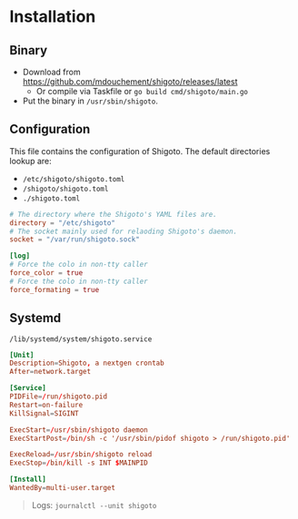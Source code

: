 # Installation

## Binary

- Download from https://github.com/mdouchement/shigoto/releases/latest
  - Or compile via Taskfile or `go build cmd/shigoto/main.go`
- Put the binary in `/usr/sbin/shigoto`.

## Configuration

This file contains the configuration of Shigoto.
The default directories lookup are:
- `/etc/shigoto/shigoto.toml`
- `/shigoto/shigoto.toml`
- `./shigoto.toml`

```toml
# The directory where the Shigoto's YAML files are.
directory = "/etc/shigoto"
# The socket mainly used for relaoding Shigoto's daemon.
socket = "/var/run/shigoto.sock"

[log]
# Force the colo in non-tty caller
force_color = true
# Force the colo in non-tty caller
force_formating = true
```

## Systemd

`/lib/systemd/system/shigoto.service`

```toml
[Unit]
Description=Shigoto, a nextgen crontab
After=network.target

[Service]
PIDFile=/run/shigoto.pid
Restart=on-failure
KillSignal=SIGINT

ExecStart=/usr/sbin/shigoto daemon
ExecStartPost=/bin/sh -c '/usr/sbin/pidof shigoto > /run/shigoto.pid'

ExecReload=/usr/sbin/shigoto reload
ExecStop=/bin/kill -s INT $MAINPID

[Install]
WantedBy=multi-user.target
```

> Logs: `journalctl --unit shigoto`